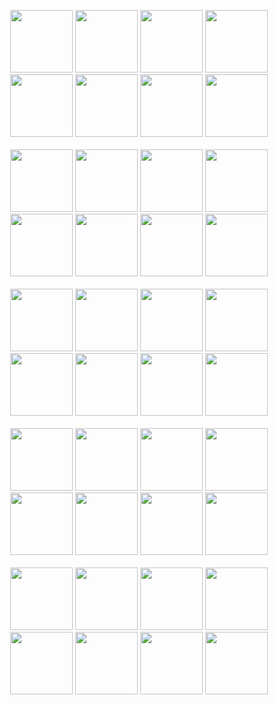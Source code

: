 <p align="center">
<!-- Hello -->
  <img src="https://spy-family.net/assets/img/special/anya/01.png", width="100">
  <img src="https://spy-family.net/assets/img/special/anya/02.png", width="100">
  <img src="https://spy-family.net/assets/img/special/anya/03.png", width="100">
  <img src="https://spy-family.net/assets/img/special/anya/04.png", width="100">
  <img src="https://spy-family.net/assets/img/special/anya/05.png", width="100">
  <img src="https://spy-family.net/assets/img/special/anya/06.png", width="100">
  <img src="https://spy-family.net/assets/img/special/anya/07.png", width="100">
  <img src="https://spy-family.net/assets/img/special/anya/08.png", width="100"><br><br>
  <img src="https://spy-family.net/assets/img/special/anya/09.png", width="100">
  <img src="https://spy-family.net/assets/img/special/anya/10.png", width="100">
  <img src="https://spy-family.net/assets/img/special/anya/11.png", width="100">
  <img src="https://spy-family.net/assets/img/special/anya/12.png", width="100">
  <img src="https://spy-family.net/assets/img/special/anya/13.png", width="100">
  <img src="https://spy-family.net/assets/img/special/anya/14.png", width="100">
  <img src="https://spy-family.net/assets/img/special/anya/15.png", width="100">
  <img src="https://spy-family.net/assets/img/special/anya/16.png", width="100"><br><br>
  <img src="https://spy-family.net/assets/img/special/anya/17.png", width="100">
  <img src="https://spy-family.net/assets/img/special/anya/18.png", width="100">
  <img src="https://spy-family.net/assets/img/special/anya/19.png", width="100">
  <img src="https://spy-family.net/assets/img/special/anya/20.png", width="100">
  <img src="https://spy-family.net/assets/img/special/anya/21.png", width="100">
  <img src="https://spy-family.net/assets/img/special/anya/22.png", width="100">
  <img src="https://spy-family.net/assets/img/special/anya/23.png", width="100">
  <img src="https://spy-family.net/assets/img/special/anya/24.png", width="100"><br><br>
  <img src="https://spy-family.net/assets/img/special/anya/25.png", width="100">
  <img src="https://spy-family.net/assets/img/special/anya/26.png", width="100">
  <img src="https://spy-family.net/assets/img/special/anya/27.png", width="100">
  <img src="https://spy-family.net/assets/img/special/anya/28.png", width="100">
  <img src="https://spy-family.net/assets/img/special/anya/29.png", width="100">
  <img src="https://spy-family.net/assets/img/special/anya/30.png", width="100">
  <img src="https://spy-family.net/assets/img/special/anya/31.png", width="100">
  <img src="https://spy-family.net/assets/img/special/anya/32.png", width="100"><br><br>
  <img src="https://spy-family.net/assets/img/special/anya/33.png", width="100">
  <img src="https://spy-family.net/assets/img/special/anya/34.png", width="100">
  <img src="https://spy-family.net/assets/img/special/anya/35.png", width="100">
  <img src="https://spy-family.net/assets/img/special/anya/36.png", width="100">
  <img src="https://spy-family.net/assets/img/special/anya/37.png", width="100">
  <img src="https://spy-family.net/assets/img/special/anya/38.png", width="100">
  <img src="https://spy-family.net/assets/img/special/anya/39.png", width="100">
  <img src="https://spy-family.net/assets/img/special/anya/40.png", width="100"><br><br>
</p>


